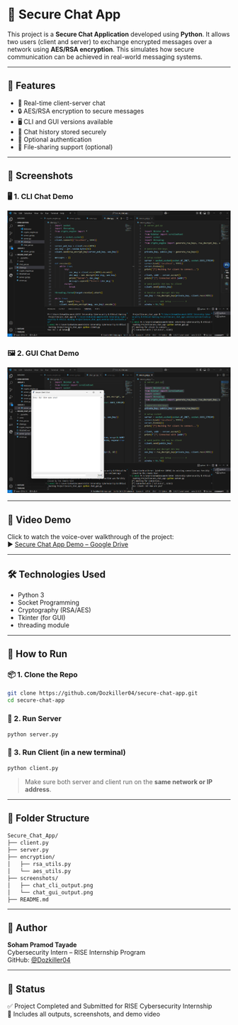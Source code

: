 # 🔐 Secure Chat App

This project is a **Secure Chat Application** developed using **Python**. It allows two users (client and server) to exchange encrypted messages over a network using **AES/RSA encryption**. This simulates how secure communication can be achieved in real-world messaging systems.

---

## 🎯 Features

- 📡 Real-time client-server chat
- 🔒 AES/RSA encryption to secure messages
- 🖥️ CLI and GUI versions available
- 💾 Chat history stored securely
- 🔐 Optional authentication
- 📁 File-sharing support (optional)

---

## 📸 Screenshots

### 🖥️ 1. CLI Chat Demo
![CLI Output](screenshots/chat_cli_output.png)

### 🖼️ 2. GUI Chat Demo
![GUI Output](screenshots/chat_gui_output.png)

---

## 🎥 Video Demo

Click to watch the voice-over walkthrough of the project:  
▶️ [Secure Chat App Demo – Google Drive](https://drive.google.com/file/d/1iTwLZ1J3wGmKg1QFQgufRw_Ez10KE5DE/view?usp=drive_link)

---

## 🛠️ Technologies Used

- Python 3
- Socket Programming
- Cryptography (RSA/AES)
- Tkinter (for GUI)
- threading module

---

## 🚀 How to Run

### 📦 1. Clone the Repo

```bash
git clone https://github.com/Dozkiller04/secure-chat-app.git
cd secure-chat-app
```

### 🧪 2. Run Server

```bash
python server.py
```

### 💬 3. Run Client (in a new terminal)

```bash
python client.py
```

> Make sure both server and client run on the **same network or IP address**.

---

## 📁 Folder Structure

```
Secure_Chat_App/
├── client.py
├── server.py
├── encryption/
│   ├── rsa_utils.py
│   └── aes_utils.py
├── screenshots/
│   ├── chat_cli_output.png
│   └── chat_gui_output.png
├── README.md
```

---

## 📌 Author

**Soham Pramod Tayade**  
Cybersecurity Intern – RISE Internship Program  
GitHub: [@Dozkiller04](https://github.com/Dozkiller04)

---

## 🏁 Status

✅ Project Completed and Submitted for RISE Cybersecurity Internship  
📄 Includes all outputs, screenshots, and demo video
